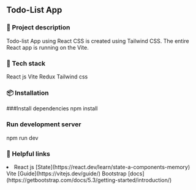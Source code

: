 ## Todo-List App

### 📄 Project description
Todo-list App using React CSS is created using Tailwind CSS. The entire React app is running on the Vite.

### 🚀 Tech stack
React js
Vite
Redux
Tailwind css

### 📦 Installation
###Install dependencies
npm install

### Run development server
npm run dev

### 📌 Helpful links
<li>
React js [State](https://react.dev/learn/state-a-components-memory)
Vite [Guide](https://vitejs.dev/guide/)
Bootstrap [docs](https://getbootstrap.com/docs/5.3/getting-started/introduction/)
</li>

